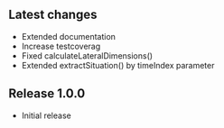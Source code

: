 ## Latest changes
* Extended documentation
* Increase testcoverag
* Fixed calculateLateralDimensions()
* Extended extractSituation() by timeIndex parameter

## Release 1.0.0
* Initial release

